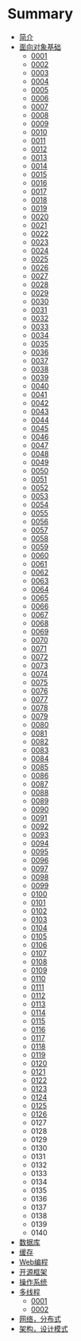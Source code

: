 # Summary

* [简介](README.md)
* [面向对象基础](chapter_01/README.md)
  * [0001](chapter_01/0001.md)
  * [0002](chapter_01/0002.md)
  * [0003](chapter_01/0003.md)
  * [0004](chapter_01/0004.md)
  * [0005](chapter_01/0005.md)
  * [0006](chapter_01/0006.md)
  * [0007](chapter_01/0007.md)
  * [0008](chapter_01/0008.md)
  * [0009](chapter_01/0009.md)
  * [0010](chapter_01/0010.md)
  * [0011](chapter_01/0011.md)
  * [0012](chapter_01/0012.md)
  * [0013](chapter_01/0013.md)
  * [0014](chapter_01/0014.md)
  * [0015](chapter_01/0015.md)
  * [0016](chapter_01/0016.md)
  * [0017](chapter_01/0017.md)
  * [0018](chapter_01/0018.md)
  * [0019](chapter_01/0019.md)
  * [0020](chapter_01/0020.md)
  * [0021](chapter_01/0021.md)
  * [0022](chapter_01/0022.md)
  * [0023](chapter_01/0023.md)
  * [0024](chapter_01/0024.md)
  * [0025](chapter_01/0025.md)
  * [0026](chapter_01/0026.md)
  * [0027](chapter_01/0027.md)
  * [0028](chapter_01/0028.md)
  * [0029](chapter_01/0029.md)
  * [0030](chapter_01/0030.md)
  * [0031](chapter_01/0031.md)
  * [0032](chapter_01/0032.md)
  * [0033](chapter_01/0033.md)
  * [0034](chapter_01/0034.md)
  * [0035](chapter_01/0035.md)
  * [0036](chapter_01/0036.md)
  * [0037](chapter_01/0037.md)
  * [0038](chapter_01/0038.md)
  * [0039](chapter_01/0039.md)
  * [0040](chapter_01/0040.md)
  * [0041](chapter_01/0041.md)
  * [0042](chapter_01/0042.md)
  * [0043](chapter_01/0043.md)
  * [0044](chapter_01/0044.md)
  * [0045](chapter_01/0045.md)
  * [0046](chapter_01/0046.md)
  * [0047](chapter_01/0047.md)
  * [0048](chapter_01/0048.md)
  * [0049](chapter_01/0049.md)
  * [0050](chapter_01/0050.md)
  * [0051](chapter_01/0051.md)
  * [0052](chapter_01/0052.md)
  * [0053](chapter_01/0053.md)
  * [0054](chapter_01/0054.md)
  * [0055](chapter_01/0055.md)
  * [0056](chapter_01/0056.md)
  * [0057](chapter_01/0057.md)
  * [0058](chapter_01/0058.md)
  * [0059](chapter_01/0059.md)
  * [0060](chapter_01/0060.md)
  * [0061](chapter_01/0061.md)
  * [0062](chapter_01/0062.md)
  * [0063](chapter_01/0063.md)
  * [0064](chapter_01/0064.md)
  * [0065](chapter_01/0065.md)
  * [0066](chapter_01/0066.md)
  * [0067](chapter_01/0067.md)
  * [0068](chapter_01/0068.md)
  * [0069](chapter_01/0069.md)
  * [0070](chapter_01/0070.md)
  * [0071](chapter_01/0071.md)
  * [0072](chapter_01/0072.md)
  * [0073](chapter_01/0073.md)
  * [0074](chapter_01/0074.md)
  * [0075](chapter_01/0075.md)
  * [0076](chapter_01/0076.md)
  * [0077](chapter_01/0077.md)
  * [0078](chapter_01/0078.md)
  * [0079](chapter_01/0079.md)
  * [0080](chapter_01/0080.md)
  * [0081](chapter_01/0081.md)
  * [0082](chapter_01/0082.md)
  * [0083](chapter_01/0083.md)
  * [0084](chapter_01/0084.md)
  * [0085](chapter_01/0085.md)
  * [0086](chapter_01/0086.md)
  * [0087](chapter_01/0087.md)
  * [0088](chapter_01/0088.md)
  * [0089](chapter_01/0089.md)
  * [0090](chapter_01/0090.md)
  * [0091](chapter_01/0091.md)
  * [0092](chapter_01/0092.md)
  * [0093](chapter_01/0093.md)
  * [0094](chapter_01/0094.md)
  * [0095](chapter_01/0095.md)
  * [0096](chapter_01/0096.md)
  * [0097](chapter_01/0097.md)
  * [0098](chapter_01/0098.md)
  * [0099](chapter_01/0099.md)
  * [0100](chapter_01/0100.md)
  * [0101](chapter_01/0101.md)
  * [0102](chapter_01/0102.md)
  * [0103](chapter_01/0103.md)
  * [0104](chapter_01/0104.md)
  * [0105](chapter_01/0105.md)
  * [0106](chapter_01/0106.md)
  * [0107](chapter_01/0107.md)
  * [0108](chapter_01/0108.md)
  * [0109](chapter_01/0109.md)
  * [0110](chapter_01/0110.md)
  * [0111](chapter_01/0111.md)
  * [0112](chapter_01/0112.md)
  * [0113](chapter_01/0113.md)
  * [0114](chapter_01/0114.md)
  * [0115](chapter_01/0115.md)
  * [0116](chapter_01/0116.md)
  * [0117](chapter_01/0117.md)
  * [0118](chapter_01/0118.md)
  * [0119](chapter_01/0119.md)
  * [0120](chapter_01/0120.md)
  * [0121](chapter_01/0121.md)
  * [0122](chapter_01/0122.md)
  * [0123](chapter_01/0123.md)
  * [0124](chapter_01/0124.md)
  * [0125](chapter_01/0125.md)
  * [0126](chapter_01/0126.md)
  * 0127
  * 0128
  * 0129
  * 0130
  * 0131
  * 0132
  * 0133
  * 0134
  * 0135
  * 0136
  * 0137
  * 0138
  * 0139
  * 0140
* [数据库](chapter_02/README.md)
* [缓存](chapter_03/README.md)
* [Web编程](chapter_04/README.md)
* [开源框架](chapter_05/README.md)
* [操作系统](chapter_05/README.md)
* [多线程](chapter_06/README.md)
  * [0001](chapter_06/0001.md)
  * [0002](chapter_06/0002.md)
* [网络，分布式](chapter_07/README.md)
* [架构，设计模式](chapter_08/README.md)



